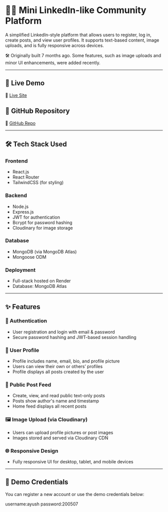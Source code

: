 # 🧑‍💻 Mini LinkedIn-like Community Platform

A simplified LinkedIn-style platform that allows users to register, log in, create posts, and view user profiles. It supports text-based content, image uploads, and is fully responsive across devices.

🛠️ Originally built 7 months ago. Some features, such as image uploads and minor UI enhancements, were added recently.

---

## 🚀 Live Demo

🔗 [Live Site](https://linkedin-wdxl.onrender.com/login)

## 📁 GitHub Repository

🔗 [GitHub Repo](https://github.com/Ayushkaranth/Linkedin)

---

## 🛠 Tech Stack Used

### Frontend
- React.js
- React Router
- TailwindCSS (for styling)

### Backend
- Node.js
- Express.js
- JWT for authentication
- Bcrypt for password hashing
- Cloudinary for image storage

### Database
- MongoDB (via MongoDB Atlas)
- Mongoose ODM

### Deployment
- Full-stack hosted on Render
- Database: MongoDB Atlas

---

## ✨ Features

### 🔐 Authentication
- User registration and login with email & password
- Secure password hashing and JWT-based session handling

### 👤 User Profile
- Profile includes name, email, bio, and profile picture
- Users can view their own or others’ profiles
- Profile displays all posts created by the user

### 📰 Public Post Feed
- Create, view, and read public text-only posts
- Posts show author's name and timestamp
- Home feed displays all recent posts

### 🖼️ Image Upload (via Cloudinary)
- Users can upload profile pictures or post images
- Images stored and served via Cloudinary CDN

### 🌐 Responsive Design
- Fully responsive UI for desktop, tablet, and mobile devices

---

## 🧪 Demo Credentials

You can register a new account or use the demo credentials below:

username:ayush
password:200507
